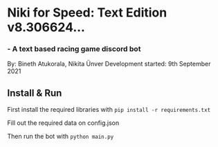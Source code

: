 # Niki for Speed: Text Edition v8.306624...
### - A text based racing game discord bot

By: Bineth Atukorala, Nikita Ünver
Development started: 9th September 2021

## Install & Run

First install the required libraries with
`pip install -r requirements.txt`

Fill out the required data on config.json

Then run the bot with
`python main.py`